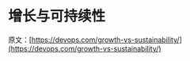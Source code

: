 # 增长与可持续性

原文：[https://devops.com/growth-vs-sustainability/](https://devops.com/growth-vs-sustainability/)
